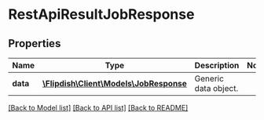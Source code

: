 # RestApiResultJobResponse

## Properties
Name | Type | Description | Notes
------------ | ------------- | ------------- | -------------
**data** | [**\Flipdish\\Client\Models\JobResponse**](JobResponse.md) | Generic data object. | 

[[Back to Model list]](../README.md#documentation-for-models) [[Back to API list]](../README.md#documentation-for-api-endpoints) [[Back to README]](../README.md)


